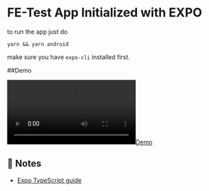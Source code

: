 # FE-Test App Initialized with EXPO

to run the app just do

`yarn && yarn android`

make sure you have `expo-cli` installed first.

##Demo

[![Demo](./src/assets/demo.mp4)](https://www.youtube.com/watch?v=ek1j272iAmc)

## 📝 Notes

- [Expo TypeScript guide](https://docs.expo.dev/versions/latest/guides/typescript/)
